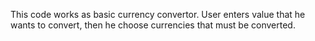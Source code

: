 
This code works as basic currency convertor.
User enters value that he wants to convert, then he choose currencies that must be converted.

